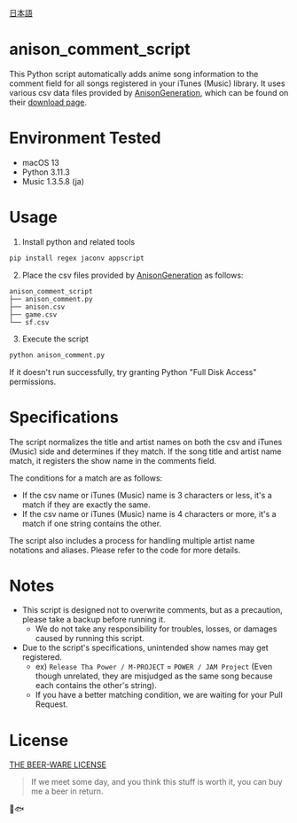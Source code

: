 [日本語](README.ja.md)

# anison_comment_script

This Python script automatically adds anime song information to the comment field for all songs registered in your iTunes (Music) library. It uses various csv data files provided by [AnisonGeneration](http://anison.info/), which can be found on their [download page](http://anison.info/data/download.html).

# Environment Tested

- macOS 13
- Python 3.11.3
- Music 1.3.5.8 (ja)

# Usage

1. Install python and related tools

```bash
pip install regex jaconv appscript
```

2. Place the csv files provided by [AnisonGeneration](http://anison.info/) as follows:

```
anison_comment_script
├── anison_comment.py
├── anison.csv
├── game.csv
└── sf.csv
```

3. Execute the script

```bash
python anison_comment.py 
```

If it doesn't run successfully, try granting Python "Full Disk Access" permissions.

# Specifications

The script normalizes the title and artist names on both the csv and iTunes (Music) side and determines if they match. If the song title and artist name match, it registers the show name in the comments field.

The conditions for a match are as follows:
- If the csv name or iTunes (Music) name is 3 characters or less, it's a match if they are exactly the same.
- If the csv name or iTunes (Music) name is 4 characters or more, it's a match if one string contains the other.

The script also includes a process for handling multiple artist name notations and aliases. Please refer to the code for more details.

# Notes

- This script is designed not to overwrite comments, but as a precaution, please take a backup before running it.
  - We do not take any responsibility for troubles, losses, or damages caused by running this script.
- Due to the script's specifications, unintended show names may get registered.
  - ex) `Release Tha Power / M-PROJECT` = `POWER / JAM Project` (Even though unrelated, they are misjudged as the same song because each contains the other's string).
  - If you have a better matching condition, we are waiting for your Pull Request.

# License

[THE BEER-WARE LICENSE](https://en.wikipedia.org/wiki/Beerware)

> If we meet some day, and you think this stuff is worth it, you can buy me a beer in return.

🍺🐟